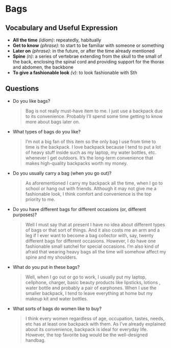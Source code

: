 # Bags
## Vocabulary and Useful Expression
* **All the time** *(idiom)*: repeatedly, habitually
* **Get to know** *(phrase)*: to start to be familiar with someone or something
* **Later on** *(phrase)*: in the future, or after the time already mentioned
* **Spine** *(n)*: a series of vertebrae extending from the skull to the small of the back, enclosing the spinal cord and providing support for the thorax and abdomen, the backbone
* **To give a fashionable look** *(v)*: to look fashionable with Sth
## Questions
* Do you like bags? 
    > Bag is not really must-have item to me. I just use a backpack due to its convenience. Probably I’ll spend some time getting to know more about bags later on.
* What types of bags do you like? 
    > I’m not a big fan of this item so the only bag I use from time to time is the backpack. I love backpack because I tend to put a lot of heavy stuff inside such as my laptop, my water bottles, etc. whenever I get outdoors. It’s the long-term convenience that makes high-quality backpacks worth my money.
* Do you usually carry a bag (when you go out)? 
    > As aforementioned I carry my backpack all the time, when I go to school or hang out with friends. Although it may not give me a fashionable look, I think comfort and convenience is the top priority to me.
* Do you have different bags for different occasions (or, different purposes)? 
    > Well I must say that at present I have no idea about different types of bags or that sort of things. And it also costs me an arm and a leg if I ever want to become a bag collector with, say, twenty different bags for different occasions. However, I do have one fashionable small satchel for special occasions. I’m also kind of afraid that wearing heavy bags all the time will somehow affect my spine and my shoulders.
* What do you put in these bags? 
    > Well, when I go out or go to work, I usually put my laptop, cellphone, charger, basic beauty products like lipsticks, lotions , water bottle and probably a pair of earphones. When I use the smaller backpack, I tend to leave everything at home but my makeup kit and water bottles.
* What sorts of bags do women like to buy? 
    > I think every women regardless of age, occupation, tastes, needs, etc has at least one backpack with them. As I’ve already explained about its convenience, backpack is ideal for everyday life. However, the top favorite bag would be the well-designed handbag.


